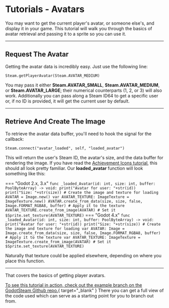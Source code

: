 # Tutorials - Avatars

You may want to get the current player's avatar, or someone else's, and display it in your game.  This tutorial will walk you through the basics of avatar retrieval and passing it to a sprite so you can use it.

---

## Request The Avatar

Getting the avatar data is incredibly easy. Just use the following line:

````
Steam.getPlayerAvatar(Steam.AVATAR_MEDIUM)
````

You may pass it either **Steam.AVATAR_SMALL**, **Steam.AVATAR_MEDIUM**, or **Steam.AVATAR_LARGE**; their numerical counterparts (1, 2, or 3) will also work.  Additionally you can pass along a Steam ID64 to get a specific user or, if no ID is provided, it will get the current user by default.

---

## Retrieve And Create The Image

To retrieve the avatar data buffer, you'll need to hook the signal for the callback:

````
Steam.connect("avatar_loaded", self, "loaded_avatar")
````

This will return the user's Steam ID, the avatar's size, and the data buffer for rendering the image.  If you have read the [Achievement Icons tutorial](/tutorials/achievement_icons/), this should all look pretty familiar.  Our **loaded_avatar** function will look something like this:

=== "Godot 2.x, 3.x"
	````
	func _loaded_Avatar(id: int, size: int, buffer: PoolByteArray) -> void:
		print("Avatar for user: "+str(id))
		print("Size: "+str(size))
		# Create the image and texture for loading
		AVATAR = Image.new()
		var AVATAR_TEXTURE: ImageTexture = ImageTexture.new()
		AVATAR.create_from_data(size, size, false, Image.FORMAT_RGBA8, buffer)
		# Apply it to the texture
		AVATAR_TEXTURE.create_from_image(AVATAR)
		# Set it
		$Sprite.set_texture(AVATAR_TEXTURE)
	````
=== "Godot 4.x"
	````
	func _loaded_Avatar(id: int, size: int, buffer: PoolByteArray) -> void:
		print("Avatar for user: "+str(id))
		print("Size: "+str(size))
		# Create the image and texture for loading
	    var AVATAR: Image = Image.create_from_data(size, size, false, Image.FORMAT_RGBA8, buffer)
    	# Apply it to the texture
    	var AVATAR_TEXTURE: ImageTexture = ImageTexture.create_from_image(AVATAR)
		# Set it
		$Sprite.set_texture(AVATAR_TEXTURE)
	````

Naturally that texture could be applied elsewhere, depending on where you place this function.

---

That covers the basics of getting player avatars.

[To see this tutorial in action, check out the example branch on the GodotSteam Github repo.](https://github.com/Gramps/GodotSteam/tree/example){ target="_blank" } There you can get a full view of the code used which can serve as a starting point for you to branch out from.
